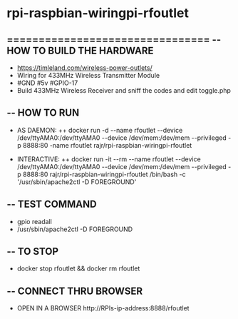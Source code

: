 # rpi-raspbian-wiringpi-rfoutlet
================================
-- HOW TO BUILD THE HARDWARE
--
- https://timleland.com/wireless-power-outlets/
- Wiring for 433MHz Wireless Transmitter Module
- #GND #5v #GPIO-17
- Build  433MHz Wireless Receiver and sniff the codes and edit toggle.php

-- HOW TO RUN
--
- AS DAEMON:
++
 docker run -d --name rfoutlet --device /dev/ttyAMA0:/dev/ttyAMA0 --device /dev/mem:/dev/mem --privileged  -p 8888:80  -name rfoutlet rajr/rpi-raspbian-wiringpi-rfoutlet

- INTERACTIVE:
++
 docker run -it --rm --name rfoutlet --device /dev/ttyAMA0:/dev/ttyAMA0 --device /dev/mem:/dev/mem --privileged  -p 8888:80  rajr/rpi-raspbian-wiringpi-rfoutlet /bin/bash -c '/usr/sbin/apache2ctl -D FOREGROUND'

-- TEST COMMAND
--
- gpio readall
- /usr/sbin/apache2ctl -D FOREGROUND

-- TO STOP
--
- docker stop rfoutlet && docker rm rfoutlet

-- CONNECT THRU BROWSER
--
- OPEN IN A BROWSER http://RPIs-ip-address:8888/rfoutlet
